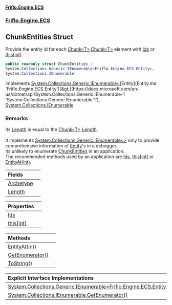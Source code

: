 #### [Friflo.Engine.ECS](index.md 'index')
### [Friflo.Engine.ECS](Friflo.Engine.ECS.md 'Friflo.Engine.ECS')

## ChunkEntities Struct

Provide the entity id for each [Chunk&lt;T&gt;](Chunk_T_.md 'Friflo.Engine.ECS.Chunk<T>').[Chunk&lt;T&gt;](Chunk_T_.md 'Friflo.Engine.ECS.Chunk<T>') element with [Ids](ChunkEntities.Ids.md 'Friflo.Engine.ECS.ChunkEntities.Ids') or [this[int]](ChunkEntities.this[int].md 'Friflo.Engine.ECS.ChunkEntities.this[int]').<br/>

```csharp
public readonly struct ChunkEntities :
System.Collections.Generic.IEnumerable<Friflo.Engine.ECS.Entity>,
System.Collections.IEnumerable
```

Implements [System.Collections.Generic.IEnumerable&lt;](https://docs.microsoft.com/en-us/dotnet/api/System.Collections.Generic.IEnumerable-1 'System.Collections.Generic.IEnumerable`1')[Entity](Entity.md 'Friflo.Engine.ECS.Entity')[&gt;](https://docs.microsoft.com/en-us/dotnet/api/System.Collections.Generic.IEnumerable-1 'System.Collections.Generic.IEnumerable`1'), [System.Collections.IEnumerable](https://docs.microsoft.com/en-us/dotnet/api/System.Collections.IEnumerable 'System.Collections.IEnumerable')

### Remarks
Its [Length](ChunkEntities.Length.md 'Friflo.Engine.ECS.ChunkEntities.Length') is equal to the [Chunk&lt;T&gt;](Chunk_T_.md 'Friflo.Engine.ECS.Chunk<T>').[Length](Chunk_T_.Length.md 'Friflo.Engine.ECS.Chunk<T>.Length').<br/><br/>
It implements [System.Collections.Generic.IEnumerable&lt;&gt;](https://docs.microsoft.com/en-us/dotnet/api/System.Collections.Generic.IEnumerable-1 'System.Collections.Generic.IEnumerable`1') only to provide comprehensive information of [Entity](Entity.md 'Friflo.Engine.ECS.Entity')'s in a debugger.<br/>
Its unlikely to enumerate [ChunkEntities](ChunkEntities.md 'Friflo.Engine.ECS.ChunkEntities') in an application.<br/>
The recommended methods used by an application are [Ids](ChunkEntities.Ids.md 'Friflo.Engine.ECS.ChunkEntities.Ids'), [this[int]](ChunkEntities.this[int].md 'Friflo.Engine.ECS.ChunkEntities.this[int]') or [EntityAt(int)](ChunkEntities.EntityAt(int).md 'Friflo.Engine.ECS.ChunkEntities.EntityAt(int)').

| Fields | |
| :--- | :--- |
| [Archetype](ChunkEntities.Archetype.md 'Friflo.Engine.ECS.ChunkEntities.Archetype') | |
| [Length](ChunkEntities.Length.md 'Friflo.Engine.ECS.ChunkEntities.Length') | |

| Properties | |
| :--- | :--- |
| [Ids](ChunkEntities.Ids.md 'Friflo.Engine.ECS.ChunkEntities.Ids') | |
| [this[int]](ChunkEntities.this[int].md 'Friflo.Engine.ECS.ChunkEntities.this[int]') | |

| Methods | |
| :--- | :--- |
| [EntityAt(int)](ChunkEntities.EntityAt(int).md 'Friflo.Engine.ECS.ChunkEntities.EntityAt(int)') | |
| [GetEnumerator()](ChunkEntities.GetEnumerator().md 'Friflo.Engine.ECS.ChunkEntities.GetEnumerator()') | |
| [ToString()](ChunkEntities.ToString().md 'Friflo.Engine.ECS.ChunkEntities.ToString()') | |

| Explicit Interface Implementations | |
| :--- | :--- |
| [System.Collections.Generic.IEnumerable&lt;Friflo.Engine.ECS.Entity&gt;.GetEnumerator()](ChunkEntities.System.Collections.Generic.IEnumerable_Friflo.Engine.ECS.Entity_.GetEnumerator().md 'Friflo.Engine.ECS.ChunkEntities.System.Collections.Generic.IEnumerable<Friflo.Engine.ECS.Entity>.GetEnumerator()') | |
| [System.Collections.IEnumerable.GetEnumerator()](ChunkEntities.System.Collections.IEnumerable.GetEnumerator().md 'Friflo.Engine.ECS.ChunkEntities.System.Collections.IEnumerable.GetEnumerator()') | |
